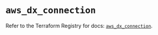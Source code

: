 # `aws_dx_connection`

Refer to the Terraform Registry for docs: [`aws_dx_connection`](https://registry.terraform.io/providers/hashicorp/aws/6.3.0/docs/resources/dx_connection).
